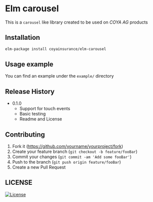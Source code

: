 # Elm carousel
This is a `carousel` like library created to be used on *COYA AG* products

## Installation

```sh
elm-package install coyainsurance/elm-carousel
```

## Usage example

You can find an example under the `example/` directory

## Release History

* 0.1.0
    * Support for touch events
    * Basic testing
    * Readme and License


## Contributing

1. Fork it (<https://github.com/yourname/yourproject/fork>)
2. Create your feature branch (`git checkout -b feature/fooBar`)
3. Commit your changes (`git commit -am 'Add some fooBar'`)
4. Push to the branch (`git push origin feature/fooBar`)
5. Create a new Pull Request

## LICENSE
[![License](https://img.shields.io/badge/License-BSD%203--Clause-blue.svg)](/LICENSE.md)

